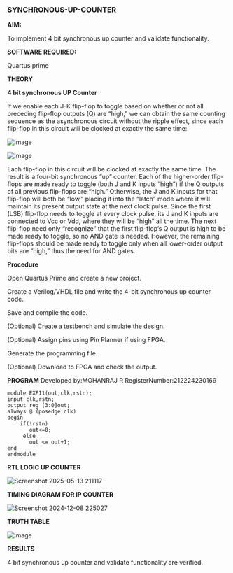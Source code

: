 ### SYNCHRONOUS-UP-COUNTER

**AIM:**

To implement 4 bit synchronous up counter and validate functionality.

**SOFTWARE REQUIRED:**

Quartus prime

**THEORY**

**4 bit synchronous UP Counter**

If we enable each J-K flip-flop to toggle based on whether or not all preceding flip-flop outputs (Q) are “high,” we can obtain the same counting sequence as the asynchronous circuit without the ripple effect, since each flip-flop in this circuit will be clocked at exactly the same time:

![image](https://github.com/naavaneetha/SYNCHRONOUS-UP-COUNTER/assets/154305477/d5db3fa0-e413-404c-b80e-b2f39d82e7e8)


![image](https://github.com/naavaneetha/SYNCHRONOUS-UP-COUNTER/assets/154305477/52cb61eb-d04b-442d-810c-31185a68410b)

Each flip-flop in this circuit will be clocked at exactly the same time.
The result is a four-bit synchronous “up” counter. Each of the higher-order flip-flops are made ready to toggle (both J and K inputs “high”) if the Q outputs of all previous flip-flops are “high.”
Otherwise, the J and K inputs for that flip-flop will both be “low,” placing it into the “latch” mode where it will maintain its present output state at the next clock pulse.
Since the first (LSB) flip-flop needs to toggle at every clock pulse, its J and K inputs are connected to Vcc or Vdd, where they will be “high” all the time.
The next flip-flop need only “recognize” that the first flip-flop’s Q output is high to be made ready to toggle, so no AND gate is needed.
However, the remaining flip-flops should be made ready to toggle only when all lower-order output bits are “high,” thus the need for AND gates.

**Procedure**

Open Quartus Prime and create a new project.

Create a Verilog/VHDL file and write the 4-bit synchronous up counter code.

Save and compile the code.

(Optional) Create a testbench and simulate the design.

(Optional) Assign pins using Pin Planner if using FPGA.

Generate the programming file.

(Optional) Download to FPGA and check the output.

**PROGRAM**
Developed by:MOHANRAJ R  RegisterNumber:212224230169
```
module EXP11(out,clk,rstn);
input clk,rstn;
output reg [3:0]out;
always @ (posedge clk)
begin
    if(!rstn)
	   out<=0;
	 else
	   out <= out+1;
end
endmodule		
```

**RTL LOGIC UP COUNTER**

![Screenshot 2025-05-13 211117](https://github.com/user-attachments/assets/7e8fb58c-9bd9-4dbe-9297-613da1a19c36)

**TIMING DIAGRAM FOR IP COUNTER**

![Screenshot 2024-12-08 225027](https://github.com/user-attachments/assets/05fa190c-d69c-4547-bdd9-798238ba91d5)

**TRUTH TABLE**

![image](https://github.com/23004205/SYNCHRONOUS-UP-COUNTER/assets/138971114/30bd014d-26c8-41a7-9685-fd68b593621a)

**RESULTS**

 4 bit synchronous up counter and validate functionality are verified.
